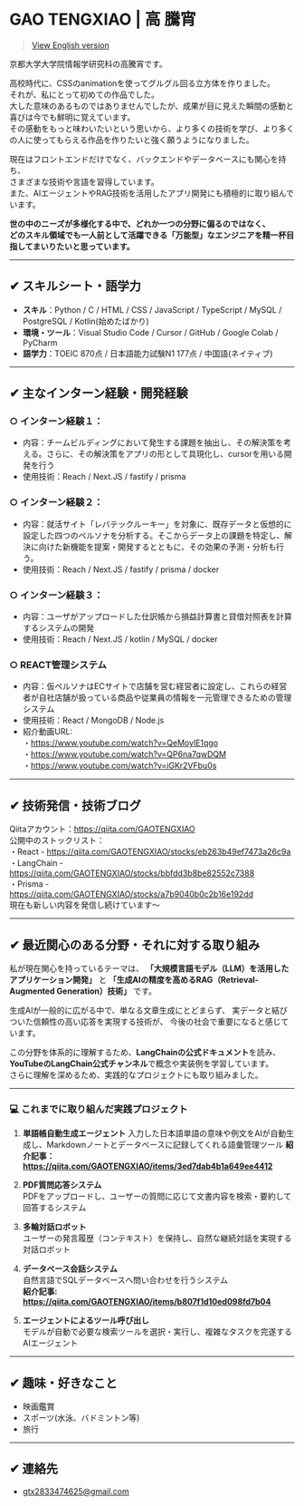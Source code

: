 # GAO TENGXIAO | 高 騰宵

> [View English version](./README.en.md)

京都大学大学院情報学研究科の高騰宵です。  

高校時代に、CSSのanimationを使ってグルグル回る立方体を作りました。  
それが、私にとって初めての作品でした。  
大した意味のあるものではありませんでしたが、成果が目に見えた瞬間の感動と喜びは今でも鮮明に覚えています。  
その感動をもっと味わいたいという思いから、より多くの技術を学び、より多くの人に使ってもらえる作品を作りたいと強く願うようになりました。  
    
現在はフロントエンドだけでなく、バックエンドやデータベースにも関心を持ち、  
さまざまな技術や言語を習得しています。  
また、AIエージェントやRAG技術を活用したアプリ開発にも積極的に取り組んでいます。  

**世の中のニーズが多様化する中で、どれか一つの分野に偏るのではなく、    
どのスキル領域でも一人前として活躍できる「万能型」なエンジニアを精一杯目指してまいりたいと思っています。**

---

## ✔︎ スキルシート・語学力

- **スキル**：Python / C / HTML / CSS / JavaScript / TypeScript / MySQL / PostgreSQL / Kotlin(始めたばかり)
- **環境・ツール**：Visual Studio Code / Cursor / GitHub /  Google Colab / PyCharm
- **語学力**：TOEIC 870点 / 日本語能力試験N1 177点 / 中国語(ネイティブ)

---

## ✔︎ 主なインターン経験・開発経験

### ○  インターン経験１：
- 内容：チームビルディングにおいて発生する課題を抽出し、その解決策を考える。さらに、その解決策をアプリの形として具現化し、cursorを用いる開発を行う  
- 使用技術：Reach / Next.JS / fastify / prisma

### ○  インターン経験２：
- 内容：就活サイト「レバテックルーキー」を対象に、既存データと仮想的に設定した四つのペルソナを分析する。そこからデータ上の課題を特定し、解決に向けた新機能を提案・開発するとともに、その効果の予測・分析も行う。
- 使用技術：Reach / Next.JS / fastify / prisma / docker

### ○  インターン経験３：
- 内容：ユーザがアップロードした仕訳帳から損益計算書と貸借対照表を計算するシステムの開発
- 使用技術：Reach / Next.JS / kotlin / MySQL / docker

### ○  REACT管理システム
- 内容：仮ペルソナはECサイトで店舗を営む経営者に設定し、これらの経営者が自社店舗が扱っている商品や従業員の情報を一元管理できるための管理システム
- 使用技術：React / MongoDB / Node.js
- 紹介動画URL:  
  ・https://www.youtube.com/watch?v=QeMoylE1qgo  
  ・https://www.youtube.com/watch?v=QP6na7qwDQM  
  ・https://www.youtube.com/watch?v=iGKr2VFbu0s  


---
## ✔︎ 技術発信・技術ブログ
Qiitaアカウント：https://qiita.com/GAOTENGXIAO   
公開中のストックリスト：  
・React - https://qiita.com/GAOTENGXIAO/stocks/eb263b49ef7473a26c9a  
・LangChain - https://qiita.com/GAOTENGXIAO/stocks/bbfdd3b8be82552c7388  
・Prisma - https://qiita.com/GAOTENGXIAO/stocks/a7b9040b0c2b16e192dd  
現在も新しい内容を発信し続けています～

---

## ✔︎ 最近関心のある分野・それに対する取り組み
私が現在関心を持っているテーマは、  **「大規模言語モデル（LLM）を活用したアプリケーション開発」** と  **「生成AIの精度を高めるRAG（Retrieval-Augmented Generation）技術」** です。  

生成AIが一般的に広がる中で、単なる文章生成にとどまらず、  実データと結びついた信頼性の高い応答を実現する技術が、  今後の社会で重要になると感じています。  

この分野を体系的に理解するため、**LangChainの公式ドキュメント**を読み、  **YouTubeのLangChain公式チャンネル**で概念や実装例を学習しています。  
さらに理解を深めるため、実践的なプロジェクトにも取り組みました。  

---

### 💻 これまでに取り組んだ実践プロジェクト  

1. **単語帳自動生成エージェント**
   入力した日本語単語の意味や例文をAIが自動生成し、Markdownノートとデータベースに記録してくれる語彙管理ツール
   **紹介記事：https://qiita.com/GAOTENGXIAO/items/3ed7dab4b1a649ee4412**
   
3. **PDF質問応答システム**  
   PDFをアップロードし、ユーザーの質問に応じて文書内容を検索・要約して回答するシステム  

4. **多輪対話ロボット**  
   ユーザーの発言履歴（コンテキスト）を保持し、自然な継続対話を実現する対話ロボット  

5. **データベース会話システム**  
   自然言語でSQLデータベースへ問い合わせを行うシステム  
   **紹介記事: https://qiita.com/GAOTENGXIAO/items/b807f1d10ed098fd7b04**  

6. **エージェントによるツール呼び出し**  
   モデルが自動で必要な検索ツールを選択・実行し、複雑なタスクを完遂するAIエージェント  
 



---

## ✔︎ 趣味・好きなこと

- 映画鑑賞 
- スポーツ(水泳、バドミントン等)
- 旅行


---

## ✔︎ 連絡先
- gtx2833474625@gmail.com

